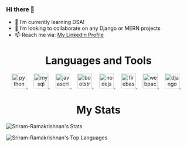 
### Hi there 👋

- 🔭 I’m currently learning DSA!
- 👯 I’m looking to collaborate on any Django or MERN projects
- 📫 Reach me via: [My LinkedIn Profile](https://www.linkedin.com/in/sriram-ramakrishnan-110347224/)
<h1 align="center"> Languages and Tools </h1> 
<p align="center"> 
  <a href="https://www.python.org" target="_blank" rel="noreferrer"> 
    <img src="https://res.cloudinary.com/dpxlluhmw/image/upload/v1669950330/vscode-icons_file-type-python_c5h3xr.png" alt="python"  height="40"/> </a> 
    &nbsp;&nbsp;&nbsp;
  <a href="https://www.mysql.com/" target="_blank" rel="noreferrer">
    <img src="https://res.cloudinary.com/dpxlluhmw/image/upload/v1669952213/vscode-icons_file-type-mysql_ot6kle.png" alt="mysql"  height="40"/> </a> 
    &nbsp;&nbsp;&nbsp;
  <a href="https://developer.mozilla.org/en-US/docs/Web/JavaScript" target="_blank" rel="noreferrer"> 
    <img src="https://res.cloudinary.com/dpxlluhmw/image/upload/v1669950330/logos_javascript_udfsst.png" alt="javascript" height="40"/> </a> 
    &nbsp;&nbsp;&nbsp;
  <a href="https://getbootstrap.com" target="_blank" rel="noreferrer"> 
    <img src="https://res.cloudinary.com/dpxlluhmw/image/upload/v1669950330/logos_bootstrap_ffi5m2.png" alt="bootstrap"  height="40"/> </a>
    &nbsp;&nbsp;&nbsp;
  <a href="https://nodejs.org" target="_blank" rel="noreferrer"> 
    <img src="https://res.cloudinary.com/dpxlluhmw/image/upload/v1669952222/logos_nodejs-icon_tthhfj.png" alt="nodejs" height="40"/> </a> 
    &nbsp;&nbsp;&nbsp;
  <a href="https://firebase.google.com/" target="_blank" rel="noreferrer">
    <img src="https://res.cloudinary.com/dpxlluhmw/image/upload/v1669950330/vscode-icons_file-type-firebase_oy1o5u.png" alt="firebase" height="40"/> </a> 
    &nbsp;&nbsp;&nbsp;
  <a href="https://webpack.js.org" target="_blank" rel="noreferrer"> 
    <img src="https://res.cloudinary.com/dpxlluhmw/image/upload/v1669951082/logos_webpack_dovi7f.png" alt="webpack"  height="40"/> </a> 
    &nbsp;&nbsp;&nbsp;
  <a href="https://www.djangoproject.com/" target="_blank" rel="noreferrer"> 
    <img src="https://res.cloudinary.com/dpxlluhmw/image/upload/v1669950330/vscode-icons_file-type-django_tazcra.png" alt="django" height="40"/> </a> 
    &nbsp;&nbsp;&nbsp;
</p>

<h1 align="center"> My Stats </h1>

![Sriram-Ramakrishnan's Stats](https://github-readme-stats.vercel.app/api?username=Sriram-Ramakrishnan&theme=vue-dark&show_icons=true&hide_border=true&count_private=true)

![Sriram-Ramakrishnan's Top Languages](https://github-readme-stats.vercel.app/api/top-langs/?username=Sriram-Ramakrishnan&theme=vue-dark&show_icons=true&hide_border=true&layout=compact)


